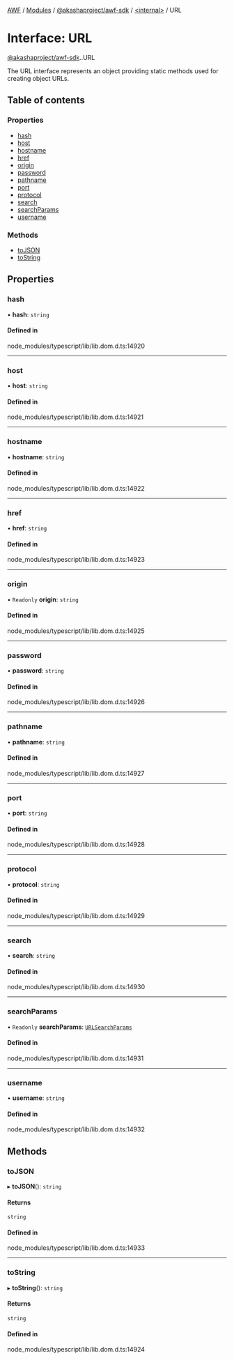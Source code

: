 [AWF](../README.md) / [Modules](../modules.md) / [@akashaproject/awf-sdk](../modules/akashaproject_awf_sdk.md) / [<internal\>](../modules/akashaproject_awf_sdk._internal_.md) / URL

# Interface: URL

[@akashaproject/awf-sdk](../modules/akashaproject_awf_sdk.md).[<internal>](../modules/akashaproject_awf_sdk._internal_.md).URL

The URL interface represents an object providing static methods used for creating object URLs.

## Table of contents

### Properties

- [hash](akashaproject_awf_sdk._internal_.URL.md#hash)
- [host](akashaproject_awf_sdk._internal_.URL.md#host)
- [hostname](akashaproject_awf_sdk._internal_.URL.md#hostname)
- [href](akashaproject_awf_sdk._internal_.URL.md#href)
- [origin](akashaproject_awf_sdk._internal_.URL.md#origin)
- [password](akashaproject_awf_sdk._internal_.URL.md#password)
- [pathname](akashaproject_awf_sdk._internal_.URL.md#pathname)
- [port](akashaproject_awf_sdk._internal_.URL.md#port)
- [protocol](akashaproject_awf_sdk._internal_.URL.md#protocol)
- [search](akashaproject_awf_sdk._internal_.URL.md#search)
- [searchParams](akashaproject_awf_sdk._internal_.URL.md#searchparams)
- [username](akashaproject_awf_sdk._internal_.URL.md#username)

### Methods

- [toJSON](akashaproject_awf_sdk._internal_.URL.md#tojson)
- [toString](akashaproject_awf_sdk._internal_.URL.md#tostring)

## Properties

### hash

• **hash**: `string`

#### Defined in

node_modules/typescript/lib/lib.dom.d.ts:14920

___

### host

• **host**: `string`

#### Defined in

node_modules/typescript/lib/lib.dom.d.ts:14921

___

### hostname

• **hostname**: `string`

#### Defined in

node_modules/typescript/lib/lib.dom.d.ts:14922

___

### href

• **href**: `string`

#### Defined in

node_modules/typescript/lib/lib.dom.d.ts:14923

___

### origin

• `Readonly` **origin**: `string`

#### Defined in

node_modules/typescript/lib/lib.dom.d.ts:14925

___

### password

• **password**: `string`

#### Defined in

node_modules/typescript/lib/lib.dom.d.ts:14926

___

### pathname

• **pathname**: `string`

#### Defined in

node_modules/typescript/lib/lib.dom.d.ts:14927

___

### port

• **port**: `string`

#### Defined in

node_modules/typescript/lib/lib.dom.d.ts:14928

___

### protocol

• **protocol**: `string`

#### Defined in

node_modules/typescript/lib/lib.dom.d.ts:14929

___

### search

• **search**: `string`

#### Defined in

node_modules/typescript/lib/lib.dom.d.ts:14930

___

### searchParams

• `Readonly` **searchParams**: [`URLSearchParams`](../modules/akashaproject_awf_sdk._internal_.md#urlsearchparams)

#### Defined in

node_modules/typescript/lib/lib.dom.d.ts:14931

___

### username

• **username**: `string`

#### Defined in

node_modules/typescript/lib/lib.dom.d.ts:14932

## Methods

### toJSON

▸ **toJSON**(): `string`

#### Returns

`string`

#### Defined in

node_modules/typescript/lib/lib.dom.d.ts:14933

___

### toString

▸ **toString**(): `string`

#### Returns

`string`

#### Defined in

node_modules/typescript/lib/lib.dom.d.ts:14924
